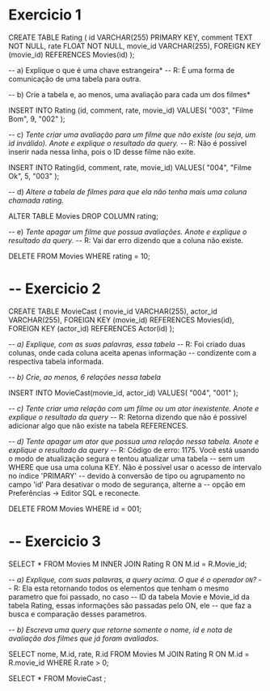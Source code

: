 # Exercicio 1
CREATE TABLE Rating (
		id VARCHAR(255) PRIMARY KEY,
    comment TEXT NOT NULL,
		rate FLOAT NOT NULL,
    movie_id VARCHAR(255),
    FOREIGN KEY (movie_id) REFERENCES Movies(id)
);

-- a) Explique o que é uma chave estrangeira*
-- R: É uma forma de comunicação de uma tabela para outra.

-- b) Crie a tabela e, ao menos, uma avaliação para cada um dos filmes*

INSERT INTO Rating (id, comment, rate, movie_id)
VALUES(
"003",
"Filme Bom",
9,
"002"
);

-- c) *Tente criar uma avaliação para um filme que não existe (ou seja, um id inválido). Anote e explique o resultado da query.*
-- R: Não é possivel inserir nada nessa linha, pois o ID desse filme não exite.

INSERT INTO Rating(id, comment, rate, movie_id)
VALUES(
"004",
"Filme Ok",
5,
"003"
);

-- d) *Altere a tabela de filmes para que ela não tenha mais uma coluna chamada rating.*

ALTER TABLE Movies DROP COLUMN rating;

-- e) *Tente apagar um filme que possua avaliações. Anote e explique o resultado da query.*
-- R: Vai dar erro dizendo que a coluna não existe.

DELETE FROM Movies WHERE rating = 10;

# -- Exercicio 2

CREATE TABLE MovieCast (
		movie_id VARCHAR(255),
		actor_id VARCHAR(255),
    FOREIGN KEY (movie_id) REFERENCES Movies(id),
    FOREIGN KEY (actor_id) REFERENCES Actor(id)
);

-- *a) Explique, com as suas palavras, essa tabela*
-- R: Foi criado duas colunas, onde cada coluna aceita apenas informação
--  condizente com a respectiva tabela informada.

-- *b) Crie, ao menos, 6 relações nessa tabela* 

INSERT INTO MovieCast(movie_id, actor_id)
VALUES(
"004",
"001"
);

-- *c) Tente criar uma relação com um filme ou um ator inexistente. Anote e explique o resultado da query*
-- R: Retorna dizendo que não é possivel adicionar algo que não existe na tabela REFERENCES.

-- *d) Tente apagar um ator que possua uma relação nessa tabela. Anote e explique o resultado da query*
-- R: Código de erro: 1175. Você está usando o modo de atualização segura e tentou atualizar uma tabela
-- sem um WHERE que usa uma coluna KEY. Não é possível usar o acesso de intervalo no índice 'PRIMARY' 
-- devido à conversão de tipo ou agrupamento no campo 'id' Para desativar o modo de segurança, alterne a 
-- opção em Preferências -> Editor SQL e reconecte.

DELETE FROM Movies WHERE id = 001;

# -- Exercicio 3

SELECT * FROM Movies M INNER JOIN Rating R ON M.id = R.Movie_id;

-- *a) Explique, com suas palavras, a query acima. O que é o operador `ON`?*
-- R: Ela esta retornando todos os elementos que tenham o mesmo parametro que foi passado, no caso
-- ID da tabela Movie e Movie_id da tabela Rating, essas informações são passadas pelo ON, ele 
-- que faz a busca e comparação desses parametros. 

-- *b) Escreva uma query que retorne somente o nome, id e nota de avaliação dos filmes que já foram avaliados.*

SELECT nome, M.id, rate, R.id FROM Movies M 
JOIN Rating R ON M.id = R.movie_id WHERE R.rate > 0; 

SELECT * FROM MovieCast ;